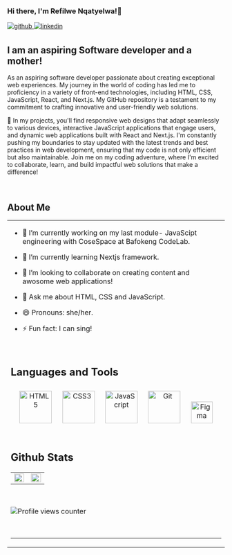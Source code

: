 ### Hi there, I'm Refilwe Nqatyelwa!👋

<a href="https://github.com/refilwe204/refilwe204" target="_blank">
<img src=https://img.shields.io/badge/github-%2324292e.svg?&style=for-the-badge&logo=github&logoColor=white alt=github style="margin-bottom: 5px;" />
</a>
<a href="https://www.linkedin.com/in/refilwe-nqatyelwa-230920266/" target="_blank">
<img src=https://img.shields.io/badge/linkedin-%231E77B5.svg?&style=for-the-badge&logo=linkedin&logoColor=white alt=linkedin style="margin-bottom: 5px;" />
</a>

## I am an aspiring Software developer and a mother!

As an aspiring software developer passionate about creating exceptional web experiences. My journey in the world of coding has led me to proficiency in a variety of front-end technologies, including HTML, CSS, JavaScript, React, and Next.js. My GitHub repository is a testament to my commitment to crafting innovative and user-friendly web solutions.

🚀 In my projects, you'll find responsive web designs that adapt seamlessly to various devices, interactive JavaScript applications that engage users, and dynamic web applications built with React and Next.js. I'm constantly pushing my boundaries to stay updated with the latest trends and best practices in web development, ensuring that my code is not only efficient but also maintainable. Join me on my coding adventure, where I'm excited to collaborate, learn, and build impactful web solutions that make a difference!

<br/>  

## About Me   
<table><tr><td valign="top" width="50%">

- 🔭 I’m currently working on my last module- JavaScipt engineering with CoseSpace at Bafokeng CodeLab.
  
- 🌱 I’m currently learning Nextjs framework.
  
- 👯 I’m looking to collaborate on creating content and awosome web applications!

- 💬 Ask me about HTML, CSS and JavaScript.

- 😄 Pronouns: she/her.
  
- ⚡ Fun fact: I can sing!


<br/>  

## Languages and Tools  
<div align="center">  
<a href="https://en.wikipedia.org/wiki/HTML5" target="_blank"><img style="margin: 10px" src="https://profilinator.rishav.dev/skills-assets/html5-original-wordmark.svg" alt="HTML5" height="75" /></a>  
<a href="https://www.w3schools.com/css/" target="_blank"><img style="margin: 10px" src="https://profilinator.rishav.dev/skills-assets/css3-original-wordmark.svg" alt="CSS3" height="75" /></a>  
<a href="https://www.javascript.com/" target="_blank"><img style="margin: 10px" src="https://profilinator.rishav.dev/skills-assets/javascript-original.svg" alt="JavaScript" height="75" /></a>  
<a href="https://github.com/" target="_blank"><img style="margin: 10px" src="https://profilinator.rishav.dev/skills-assets/git-scm-icon.svg" alt="Git" height="75" /></a>
<a href="https://www.figma.com/" target="_blank"><img style="margin: 10px" src="https://profilinator.rishav.dev/skills-assets/figma-icon.svg" alt="Figma" height="50" /></a>
</div> 


<br/>  


## Github Stats  
<table><tr><td valign="top" width="50%">

<img src="https://github-readme-stats.vercel.app/api?username=refilwe204&show_icons=true&count_private=true&hide_border=true" align="left" style="width: 100%" />

</td><td valign="top" width="50%">

<img src="https://github-readme-stats.vercel.app/api/top-langs/?username=refilwe204&show_border=true&layout=compact" align="left" style="width: 100%" />

</td></tr></table>  

<br/>  

![Profile views counter](https://komarev.com/ghpvc/?username=refilwe204&&style=flat-square)  

<br/>  

----
 

